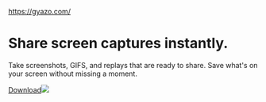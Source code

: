 https://gyazo.com/

# Share screen captures instantly.

Take screenshots, GIFS, and replays that are ready to share. Save what's on your screen without missing a moment.

[Download![](https://assets2.gyazo.com/assets/images/top/icon_mac-64e4e7610e.svg)](https://gyazo.com/download?dl=now)
